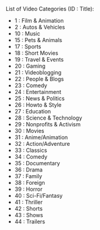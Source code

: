 List of Video Categories (ID : Title):
- 1 : Film & Animation
- 2 : Autos & Vehicles
- 10 : Music
- 15 : Pets & Animals
- 17 : Sports
- 18 : Short Movies
- 19 : Travel & Events
- 20 : Gaming
- 21 : Videoblogging
- 22 : People & Blogs
- 23 : Comedy
- 24 : Entertainment
- 25 : News & Politics
- 26 : Howto & Style
- 27 : Education
- 28 : Science & Technology
- 29 : Nonprofits & Activism
- 30 : Movies
- 31 : Anime/Animation
- 32 : Action/Adventure
- 33 : Classics
- 34 : Comedy
- 35 : Documentary
- 36 : Drama
- 37 : Family
- 38 : Foreign
- 39 : Horror
- 40 : Sci-Fi/Fantasy
- 41 : Thriller
- 42 : Shorts
- 43 : Shows
- 44 : Trailers